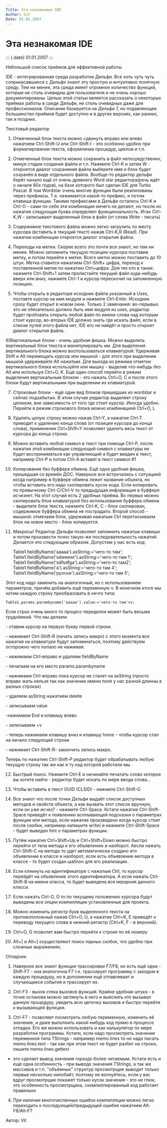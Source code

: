 ```yaml
---
Title: Эта незнакомая IDE
Author: Vit
Date: 01.01.2007
---
```



Эта незнакомая IDE
==================

::: {.date}
01.01.2007
:::

Небольшой список приёмов для эффективной работы

IDE - интегрированная среда разработки Дельфи. Все хоть чуть чуть
соприкасавшиеся с Дельфи знают эту простую и интуитивно понятную среду.
Тем ни менее, эта среда имеет огромное количество функций, которые не
столь очевидны для пользователя и не очень хорошо документированы. Целью
этой статьи является рассказать о некоторых приёмах работы в среде
Дельфи, не столь очевидных даже для профессионалов. Описание базируется
на Дельфи 7, но подавляющее большинство приёмов будет доступно и в
других версиях, как ранних, так и поздних.

Текстовый редактор

1) Отмеченный блок текста можно сдвинуть вправо или влево нажатием
Ctrl-Shift-U или Ctrl-Shift-I - это особенно удобно при форматировании
текста, оформлении процедур, циклов и т.п.

2) Отмеченный блок текста можно сохранить в файл непосредственно, минуя
стадии создания файла и т.п. Нажмите Ctrl-K и затем W - откроется диалог
сохранения файла выберите имя и блок будет сохранён в виде отдельного
файла. Вообще-то редактор дельфи берёт начало ещё от очень древнего Word
star редактора(речь идёт о начале 80х годов), на базе которого был
сделан IDE для Turbo Pascal. В том Wordstar очень многие функции были
реализованы через префиксы. Т.е. нажимается какой-то префикс, и потом
клавиша функции. Такими префиксами в Дельфи остались Ctrl-K и Ctrl-O -
сами по себе эти комбинации ничего не делают, но после их нажатия
следующая буква определяет функциональность. Итак Ctrl-K,W - записывают
выделенный блок в файл (от слова Write - писать)

3) Содержимое текстового файла можно легко загрузить по месту курсора
(вставить в текущий текст) нажав Ctrl-K,R (Read). При нажатии комбинации
откроется диалог открытия файла.

4) Переходы на метки. Скорее всего это почти все знают, но тем ни менее.
Можно запомнить текущую позицию курсора поставив метку, и потом перейти
к метке. Всего меток можно поставить до 10 штук. Метка ставится нажатием
Ctrl-Shift+ цифра, переход к поставленной метке по нажатию Ctrl+цифра.
Для тех кто в танке: нажмите Ctrl-Shift+1 затем пролистайте текущий файл
куда-нибудь вверх или вниз, нажмите Ctrl-1 и курсор перескочит на
запомненную позицию.

5) Чтобы открыть в редакторе исходник файла указанный в Uses, поставте
курсор на имя модуля и нажмите Ctrl-Enter. Исходник сразу будет открыт в
новом окне. Только 2 замечания: во-перывых это не обязательно должно
быть имя модуля из uses, редактор будет пробовать открыть любой файл по
имени слова над которым стоит курсор, во-вторых IDE должно знать где
искать файл, если в списке путей этого файла нет, IDE его не найдёт и
просто откроет диалог открытия файла.

6)Вертикальные блоки - очень удобная фишка. Можно выделить вертикальный
блок текста и манипулировать им. Для выделения вертикального блока можно
воспользоваться клавиатурой: Удерживая Shift и Alt перемещать курсор или
мышкой - для этого при выделении мышкой удерживайте Alt нажатым. Для
выхода из режима отметки вертикального блока используйте или мышку -
выделив что-нибудь без Alt или используя Ctrl+O, K. Ещё один способ
перейти в режим выделения вертикальным блоком - это нажать Ctrl+O, C и
после этого блоки будут вертикальными при выделении их клавиатурой.

7) Строковые блоки - ещё один вид блоков пришедших из wordstar и сейчас
подзабытых. В этом случае редактор выделяет строку целиком, вне
зависимости от того где стоит курсор. Иногда удобно. Перейти в режим
строкового блока можно комбинацией Ctrl+O, L

8) Удалить целую строку можно нажав Ctrl-Y, а нажатие Ctrl-T приводит к
удалению конца слова (от позиции курсора до конца слова), применение
Ctrl+Shift+Y позволяет удалить весь текст от курсора до конца строки.

9) Можно вставить любой символ в текст при помощи Ctrl-P, после нажатия
этой комбинации следующий символ с клавиатуры не будет восприниматься
как управляющий а будет введен в текст, например Ctrl-P и потом Ctrl-A
вставят в текст символ #1

10) Копирование без буффера обмена. Ещё одна удобная фишка, пришедшая со
времён ДОС. Наверное все встречались с ситуацией когда например в
буффере обмена лежит название объекта, но чтобы вставить его надо
скопировать кусок кода. Если копировать по привычному Ctrl-C/Ctrl-V то
предыдущая информация в буффере исчезнет. На этот случай есть 2 удобных
приёма. Во первых можно скопировать блок клавиатурой без использования
буффера обмена - выделите блок текста, нажмите Ctrl-K, C - блок
скопирован, содержимое буффера обмена не пострадало. Второй способ -
мышкой: отмечаем блок, удерживая нажатым Ctrl перетаскиваем блок на
новое место - блок копируется.

11) Макросы! Редактор Дельфи позволяет запомнить нажатые клавиши и потом
произвести точно такую-же последовательность нажатий. Делается это
следующим образом. Допустим у нас есть код:

    Table1.fieldByName('aaaaa').asString:='чего-то там';
    Table1.fieldByName('sdweewr').asString:='чего-то там 1';
    Table1.fieldByName('sdfsdfga').asString:='чего-то там2';
    Table1.fieldByName('a').asString:='чего-то там 4';
    Table1.fieldByName('pyoruw').asString:='чего-то там 5';

Этот код надо заменить на аналогичный, но с использованием параметров,
причём добавить ещё переменную v. В конечном итоге мы хотим каждую
строку преобразовать в нечто типа:

    Table1.params.parambyname('aaaaa').value:='чего-то там'+v;

Если строк очень много то процесс переделки может быть весьма
трудоёмкий. Что мы делаем:

\- ставим курсор на первую букву первой строки.

\- нажимает Ctrl-Shift-R (начать запись макро) с этого момента все
нажатия на клавиатуре будут запоминаться, поэтому действуем осторожно
чего попало не нажимая:

\- нажимаем Ctrl-вправо и удаляем fieldByName

\- печатаем на его место params.parambyname

\- нажимаем Ctrl-вправо пока курсор не станет на asString (просто вправо
жать нельзя так как значение имени поля у нас разной длинны в разных
строках)

\- удаляем asString нажатием delete

\- записываем value

-нажимаем End и клавишу влево

\- записываем +v

\- теперь нажимаем клавишу вниз и клавишу home - чтобы курсор стал на
начало следующей строки

\- нажимает Ctrl-Shift-R- закончить запись макро.

Теперь по нажатию Ctrl-Shift-P редактор будет обрабатывать любую текущую
строку так же как и ту над которой работали мы.

12) Быстрый поиск. Нажмите Ctrl-E и начинайте печатать слово которое вы
хотите найти - редактор будет искать по мере ввода слова...

13) Чтобы вставить в текст GUID (CLSID) - нажмите Ctrl-Shift-G

14) Все знают что после точки Дельфи выдаёт список доступных методов и
свойств объекта, а как вызвать этот список вручную, если он уже исчез? -
нажмите Ctrl-Space. Кстати нажатие Ctrl-Shift-Space приведёт к появлению
всплывающей подсказки о параметрах функции или метода, если нажатие
произведено когда курсор стоит после скобки, например напишите write( и
нажмите Ctrl-Shift-Space - будет выведен hint о параметрах функции.

15) Путём нажатия Ctrl+Shift+Up и Ctrl+Shift+Down можно быстро перейти
от тела метода к его объявлению и наоборот. Аесли нажать Ctrl-Shift-C на
методе то удет автоматически создано его объявление в классе и наоборот,
если есть объявление метода в классе - то будет создан шаблон для его
реализации.

16) Если кликнуть на идентификаторе с нажатым Ctrl, то курсор перейдёт
на объявление этого идентификатора. А если нажать Ctrl-Shift-B на имени
класса, то будет выведена вся иерархия данного класса.

17) Если нажать Ctrl-O, O то по текущему положению курсора будут
выведены все опции компилляции установленные для проекта.

18) Можно изменить регистр букв выделенного текста на противоположный
нажав Ctrl+O, U, а нажатие Ctrl+K, E приведёт к переводу текущего слова
в нижний регистр (Ctrl+K, F - в верхний).

19) Ctrl+O, G позволит вам быстро перейти к строке по её номеру

20) Alt+[ и Alt+] осуществляют поиск парных скобок, что удобно при
сложных выражениях.

Отладчик:

1) Наверное все знают функции трассировки F7/F8, но есть ещё одна -
Shift-F7 - она аналогична F7 т.е. трассирует программу с заходом в
каждую процедуру, но в дополнении ещё отлавливает и случающиеся события
и трассирует их.

2) Ctrl-F3 - вызов стека вызовов функций. Крайне удобная штука - в точке
останова можно заглянуть в него и выяснить кто вызывал данную процедуру,
увидеть всю цепочку вызовов и быстро перейти к вызывающей функции.

3) Ctrl-F7 - позволяет посмотреть любую переменную, изменить её
значение, и даже выполнить какой-нибудь код прямо в процессе отладки.
Его же можно использовать и как калькулятор по мере разработки
программы. Кстати, если надо просмотреть значение переменной типа
TStrings - например memo.lines то не надо писать memo.lines.text - так
как при этом текст не будет разбит на строки, пишите memo.lines.gettext
- это сделает вывод значения гораздо более читаемым. Кстати есть и ещё
одна особенность - при выводе значения TStrings, а так же массивов и
т.п. "объёмных" структур просмотрщик выводит только первые несколько
килобайт, поэтому не волнуйтесь, если у вас вдруг просмотрщик покажет
только кусок значения - это не глюк, это особенность просмотрщика,
скомпиллированный код работает правильно

4) При наличии многочисленных ошибок компилляции можно легко переходить
к последующей/предыдущей ошибке нажатием Alt-F8/Alt-F7

Автор: Vit
